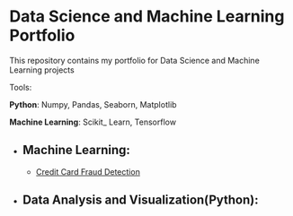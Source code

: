 # Data Science and Machine Learning Portfolio 
   This repository contains my portfolio for Data Science and Machine Learning projects
  
   Tools:
   
   
   __Python__: Numpy, Pandas, Seaborn, Matplotlib
   
   __Machine Learning__: Scikit_ Learn, Tensorflow 
   
   
* ## Machine Learning:
    * [Credit Card Fraud Detection](https://github.com/spregler/Data-Science-Machine-Learning/tree/master/Credit%20Card%20Fraud)
   
* ## Data Analysis and Visualization(Python):
